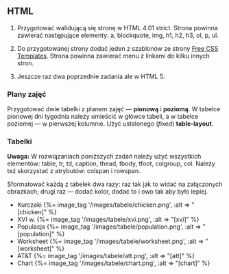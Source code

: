## HTML

1. Przygotować walidującą się stronę w HTML 4.01 strict.
   Strona powinna zawierać następujące elementy:
   a, blockquote, img, h1, h2, h3, ol, p, ul.

1. Do przygotowanej strony dodać jeden z szablonów
   ze strony
   [Free CSS Templates](http://www.freecsstemplates.org).
   Strona powinna zawierać menu z linkami do kilku innych stron.

1. Jeszcze raz dwa poprzednie zadania ale w HTML 5.


### Plany zajęć

Przygotować dwie tabelki z planem zajęć — **pionową** i **poziomą**.
W tabelce pionowej dni tygodnia należy umieścić w główce tabeli,
a w tabelce poziomej — w pierwszej kolumnie.
Użyć ustalonego (*fixed*) **table-layout**.


### Tabelki

**Uwaga:** W rozwiązaniach poniższych zadań należy użyć
wszystkich elementów:
table, tr, td, caption, thead, tbody, tfoot, colgroup, col.
Należy też skorzystać z atrybutów: colspan i rowspan.

Sformatować każdą z tabelek dwa razy: raz tak jak to
widać na załączonych obrazkach; drugi raz — dodać
kolor, dodać to i owo tak aby było lepiej.

* Kurczaki {%= image_tag '/images/tabele/chicken.png', :alt => "[chicken]" %}
* XVI w. {%= image_tag '/images/tabele/xvi.png', :alt => "[xvi]" %}
* Populacja {%= image_tag '/images/tabele/population.png', :alt => "[population]" %}
* Worksheet {%= image_tag '/images/tabele/worksheet.png', :alt => "[worksheet]" %}
* AT&T {%= image_tag '/images/tabele/att.png', :alt => "[att]" %}
* Chart {%= image_tag '/images/tabele/chart.png', :alt => "[chart]" %}


<!--

## Haml

1. Przepisać plan zajęć w Haml.

1. Przepisać jeden z szablonów
   [freeCSStemplates](http://www.freecsstemplates.org).

1. Przygotować w HAML szablon do dokumentów
   w formacie Atom 1.0 oraz RSS 2.0.
   Definicje znajdziesz w [Wikipedii](http://pl.wikipedia.org)

### Slajdy: FullerScreen, S4, S5 i S6

Zainstalować dodatek
[FullerScreen](https://addons.mozilla.org/en-US/firefox/addon/4650")
— really full screen with slideshow support.
Przygotować slideshow korzystający z możliwości oferowanych
przez to rozszerzenie.
[Tutaj jest przykład takiego pokazu
slajdów](http://disruptive-innovations.com/zoo/fullerscreen/samples/projection-test.html)

Klawiszologia: f11 — toggle slideshow, shift+f11 — toggle slide manager.

Uwaga: Na razie jest tylko „Unofficial version for Firefox 3.5.”

-->

